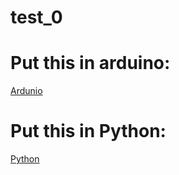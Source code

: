 # test_0
# Put this in arduino:
[Ardunio](https://github.com/PradhyumnaVA/test_0/blob/7cdee8a2b9e5a9455f3da38be70c078aae7cc968/pyinterface/test_02_ir/test_02_ir.ino)

# Put this in Python:
[Python](https://github.com/PradhyumnaVA/test_0/blob/09e13e8fd8cafafbe0b8fc09d95aa1735837cd61/pyinterface/test_case_01.py)

